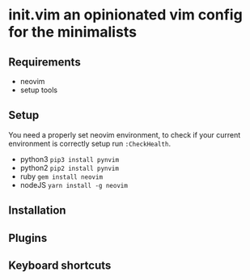 # init.vim an opinionated vim config for the minimalists

## Requirements

- neovim
- setup tools

## Setup

You need a properly set neovim environment, to check if your current environment
is correctly setup run `:CheckHealth`.

- python3 `pip3 install pynvim`
- python2 `pip2 install pynvim`
- ruby `gem install neovim`
- nodeJS `yarn install -g neovim`

## Installation

## Plugins

## Keyboard shortcuts
